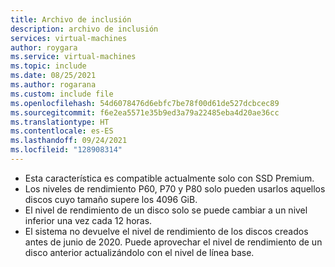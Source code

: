 ```yaml
---
title: Archivo de inclusión
description: archivo de inclusión
services: virtual-machines
author: roygara
ms.service: virtual-machines
ms.topic: include
ms.date: 08/25/2021
ms.author: rogarana
ms.custom: include file
ms.openlocfilehash: 54d6078476d6ebfc7be78f00d61de527dcbcec89
ms.sourcegitcommit: f6e2ea5571e35b9ed3a79a22485eba4d20ae36cc
ms.translationtype: HT
ms.contentlocale: es-ES
ms.lasthandoff: 09/24/2021
ms.locfileid: "128908314"
---
```

- Esta característica es compatible actualmente solo con SSD Premium.
- Los niveles de rendimiento P60, P70 y P80 solo pueden usarlos aquellos discos cuyo tamaño supere los 4096 GiB.
- El nivel de rendimiento de un disco solo se puede cambiar a un nivel inferior una vez cada 12 horas.
- El sistema no devuelve el nivel de rendimiento de los discos creados antes de junio de 2020. Puede aprovechar el nivel de rendimiento de un disco anterior actualizándolo con el nivel de línea base.
